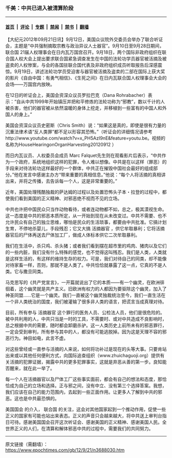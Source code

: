 ### 千美：中共已进入被清算阶段

---

#### [首页](../../../..?n3688030) &nbsp;|&nbsp; [评论](../../../../../epoch-comment?n3688030) &nbsp;|&nbsp; [专题](../../../../../epoch-special?n3688030) &nbsp;|&nbsp; [禁闻](../../../../../epoch-news?n3688030) &nbsp;|&nbsp; [禁书](../../../../../books?n3688030) &nbsp;|&nbsp; [翻墙](https://github.com/gfw-breaker/nogfw/blob/master/README.md?n3688030)


<div class="post_content" id="artbody" itemprop="articleBody">
 <!-- article content begin -->
 <p>
  【大纪元2012年09月21日讯】9月12日，美国众议院外交委员会举办了联合听证会，主题是“中共强制摘取宗教与政治异议人士器官”。9月10日至9月28日期间，
  <ok href="https://www.epochtimes.com/gb/tag/%E8%81%94%E5%90%88%E5%9B%BD.html">
   联合国
  </ok>
  21届人权理事会在日内瓦万国宫召开。9月18日，两个国际非政府组织在联合国人权大会上提出要求联合国紧急调查发生在中国的法轮功学员器官被活摘及被盗卖的人权惨案，与会的各国驻联合国代表及非政府组织成员听取报告后深感震惊。9月19日，讲述法轮功学员受迫害与器官被活摘及盗卖的二部在国际上获大奖的影片《自由中国：有勇气相信》、《生死之间》在日内瓦联合国人权理事会大会的会场——万国宫内放映。
 </p>
 <p>
  在12日的听证会上，美国会资深众议员罗拉巴克（Dana Rohrabacher）表示：“自从中共1999年开始镇压并把和平修炼的法轮功称为“邪教”，数以千计的人被杀害，他们的器官被从依然温暖的身体上挖走，并移植到一些富有的中国人和外国人的身上。”
 </p>
 <p>
  美国会资深众议员史密斯（Chris Smith）说：“如果这是真的，即使是很有力量的沉重法律术语“反人类罪”都不足以形容其恐怖。”（听证会的详细情况请参考http://www.youtube.com/watch?v=x_PH5AzI9nE&amp;feature=youtu.be。视频的名称为HouseHearingonOrganHarvesting20120912 ）
 </p>
 <p>
  而日内瓦议员、人权委员会成员 Marc Falquet先生则在观看影片后表示，“中共作为一个政府，系统地组织这样的犯罪，令人难以想像。中共是在以这样（罪恶）的手段来对待法轮功这样最好的一个群体，中共正在摧毁中国社会最好的组成部分。”他在发言中感谢主办方“带来重要的真相信息。”他说：“每个人将活摘的真相讲出来，并将之传播，去告诉每一个人，这是非常重要的。”
 </p>
 <p>
  近年，美国处理残酷独裁的萨达姆的过程以及处置恐怖头子本・拉登的过程中，都使我们看到美国的正义精神、对邪恶绝不视而不见的立场。
 </p>
 <p>
  中共也许把中国民众只当作动物看待，或者连动物都不如，总之，极其漠视生命。这一态度是中共的邪恶本质所定，从一开始到现在从未改变过。中共不需要、也不允许民众有自己的独立思维，哪怕是民众的生活琐事，都要由中共批准。它搞计划生育，不停地杀婴儿，手段残忍；它又大搞
  <ok href="https://www.epochtimes.com/gb/tag/%E6%B4%BB%E6%91%98%E5%99%A8%E5%AE%98.html">
   活摘器官
  </ok>
  ，供它牟取暴利；它将活摘器官后的尸体再送去尸体加工厂，做成人体标本供它二次牟取暴利。
 </p>
 <p>
  我们在生活中，杀只鸡、杀头猪；或者我们看到摆在超市里的鸡肉、猪肉以及它们的一些内脏，我们没有什么特殊的感觉，也不觉得这叫残忍。我们是人类，人类就是这样生活的，有这样的维持生存的权力。可是，我们对待自己的同类，却不能像对待家畜一样，否则，那就不是人类了。中共恰恰就暴露了这一点，它真的不是人类。它与撒旦同类。
 </p>
 <p>
  马克思写的《共产党宣言》，一开篇就说出了它的本质——有一个幽灵，在欧洲徘徊着，这个幽灵就是共产主义。旧欧洲有权力的人都因为要驱除这个幽灵，加入了神圣同盟……它是一个幽灵。我们一直被这个幽灵独裁统治至今，我们一直生活在一个非人类统治的国度，我们被灌输了很多非人类的语言，把谎言当成真理对待。
 </p>
 <p>
  目前，所有参与
  <ok href="https://www.epochtimes.com/gb/tag/%E6%B4%BB%E6%91%98%E5%99%A8%E5%AE%98.html">
   活摘器官
  </ok>
  这个罪行的医务人员、公检法人员，他们是很危险的。被中共利用的人，中共只当是一时的工具，不需要时、或对中共造成不良影响时，总之根据中共的需要，随时都会卸磨杀驴。这一人类历史上前所未有的邪恶罪行，一定会受到审判，所有参与其中的人，都没有可能逃脱掉。因为这是天理不容的邪恶行为。神目如电，此言不虚。
 </p>
 <p>
  对这些曾经或一直参与活摘的人来说，如何将功补过是现在的头等大事。只要肯站出来或以其他任何便利方式，向国际追查组织（www.zhuichaguoji.org）提供有关活摘的犯罪证据，揭露中共的更多犯罪事实，这就是弃恶从善的第一步。良知能否醒来，就在此一举了。
 </p>
 <p>
  每一个人在活摘器官以及尸体工厂这些事实面前，都会有自己的想法和态度，那恰恰成为自己的立场和选择。正与邪之间，没有中立、没有第三个选择答案。我想，我们应该在自己的能力范围内，去起到一些正面作用。让更多人了解到中共的邪恶。这也是中共最恐惧的。
 </p>
 <p>
  <ok href="https://www.epochtimes.com/gb/tag/%E7%BE%8E%E5%9B%BD%E5%9B%BD%E4%BC%9A.html">
   美国国会
  </ok>
  的介入，
  <ok href="https://www.epochtimes.com/gb/tag/%E8%81%94%E5%90%88%E5%9B%BD.html">
   联合国
  </ok>
  的关注，这会对其他国家起到一个推动作用，促使一些正义的国家有可能也站出来表态。正义的声音只会越来越大，将中共送上审判台指日可待。感谢美国国会召开这次听证会、感谢美国的正义精神、感谢美国人民。全世界正义的人们，在清算和解体邪恶中共的过程中，需要我们的共同努力。
 </p>
 <!-- article content end -->
 <div id="below_article_ad">
 </div>
</div>


---

原文链接（需翻墙）：https://www.epochtimes.com/gb/12/9/21/n3688030.htm